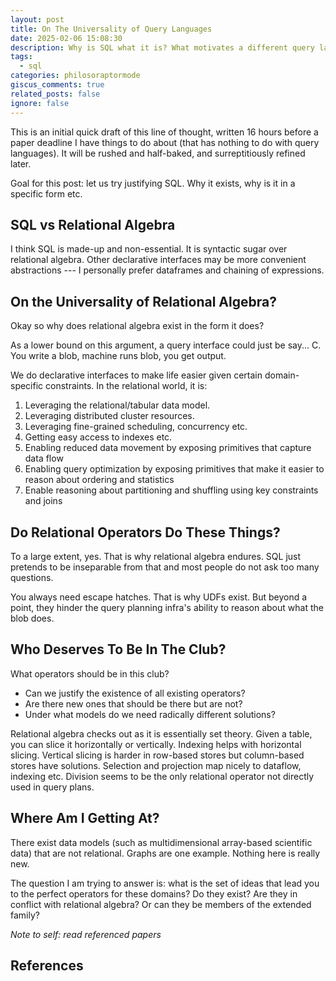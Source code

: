 ```yaml
---
layout: post
title: On The Universality of Query Languages
date: 2025-02-06 15:08:30
description: Why is SQL what it is? What motivates a different query language?
tags:
  - sql
categories: philosoraptormode
giscus_comments: true
related_posts: false
ignore: false
---
```

This is an initial quick draft of this line of thought, written 16 hours before a paper deadline I have things to do about (that has nothing to do with query languages). It will be rushed and half-baked, and surreptitiously refined later.

Goal for this post: let us try justifying SQL. Why it exists, why is it in a specific form etc.
## SQL vs Relational Algebra
I think SQL is made-up and non-essential. It is syntactic sugar over relational algebra. Other declarative interfaces may be more convenient abstractions --- I personally prefer dataframes and chaining of expressions.
## On the Universality of Relational Algebra?
Okay so why does relational algebra exist in the form it does?

As a lower bound on this argument, a query interface could just be say... C. You write a blob, machine runs blob, you get output.

We do declarative interfaces to make life easier given certain domain-specific constraints. In the relational world, it is:

1. Leveraging the relational/tabular data model.
2. Leveraging distributed cluster resources.
3. Leveraging fine-grained scheduling, concurrency etc.
4. Getting easy access to indexes etc.
5. Enabling reduced data movement by exposing primitives that capture data flow
6. Enabling query optimization by exposing primitives that make it easier to reason about ordering and statistics
7. Enable reasoning about partitioning and shuffling using key constraints and joins

## Do Relational Operators Do These Things?
To a large extent, yes. That is why relational algebra endures. SQL just pretends to be inseparable from that and most people do not ask too many questions.

You always need escape hatches. That is why UDFs exist. But beyond a point, they hinder the query planning infra's ability to reason about what the blob does.
## Who Deserves To Be In The Club?
What operators should be in this club?
- Can we justify the existence of all existing operators?
- Are there new ones that should be there but are not?
- Under what models do we need radically different solutions?

Relational algebra checks out as it is essentially set theory. Given a table, you can slice it horizontally or vertically. Indexing helps with horizontal slicing. Vertical slicing is harder in row-based stores but column-based stores have solutions. Selection and projection map nicely to dataflow, indexing etc. Division seems to be the only relational operator not directly used in query plans.
## Where Am I Getting At?
There exist data models (such as multidimensional array-based scientific data) that are not relational. Graphs are one example. Nothing here is really new.

The question I am trying to answer is: what is the set of ideas that lead you to the perfect operators for these domains? Do they exist? Are they in conflict with relational algebra?  Or can they be members of the extended family?

_Note to self: read referenced papers_
## References
[^1]: SciQL, a query language for science applications, Proceedings of the EDBT/ICDT 2011 Workshop on Array Databases, 2011, https://dl.acm.org/doi/10.1145/1966895.1966896
[^2]: MeshSQL: The query language for simulation mesh data, Information Sciences, 2004, https://www.sciencedirect.com/science/article/pii/S0020025503001981
[^3]: Toward unstructured mesh algebra and query language, Proceedings of the 2014 SIGMOD PhD symposium, 2014, https://dl.acm.org/doi/10.1145/2602622.2602626